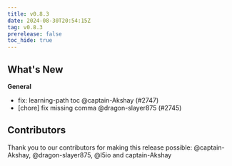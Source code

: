 ```yaml
---
title: v0.8.3
date: 2024-08-30T20:54:15Z
tag: v0.8.3
prerelease: false
toc_hide: true
---
```


## What's New
**General**
- fix: learning-path toc @captain-Akshay (#2747)
- [chore] fix missing comma @dragon-slayer875 (#2745)

## Contributors

Thank you to our contributors for making this release possible:
@captain-Akshay, @dragon-slayer875, @l5io and captain-Akshay

